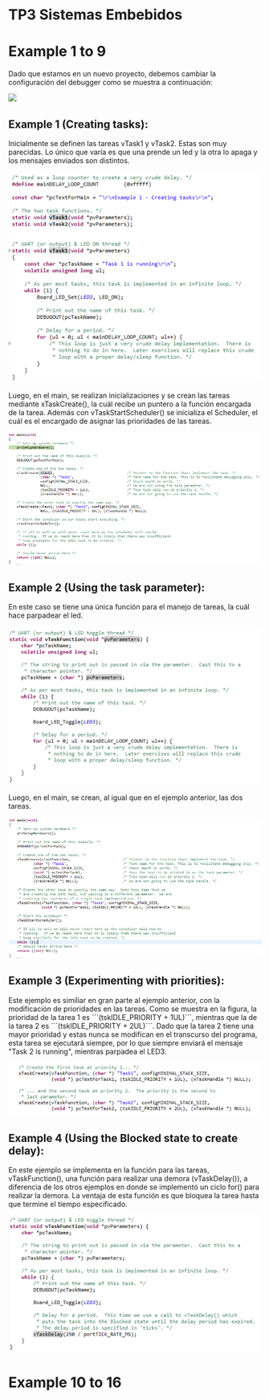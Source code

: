 # TP3 Sistemas Embebidos

# Example 1 to 9

Dado que estamos en un nuevo proyecto, debemos cambiar la configuración del debugger como se muestra a continuación:

![](https://github.com/elmatus/TP2_sistemas_embebidos/blob/master/images/debugger.PNG)

## Example 1 (Creating tasks):

Inicialmente se definen las tareas vTask1 y vTask2. Estas son muy parecidas. Lo único que varía es que una prende un led y la otra lo apaga y los mensajes enviados son distintos. 

![](https://github.com/elmatus/TP3_sistemas_embebidos/blob/master/images/example1_task_config.PNG)

Luego, en el main, se realizan inicializaciones y se crean las tareas mediante xTaskCreate(), la cuál recibe un puntero a la función encargada de la tarea. Además con vTaskStartScheduler() se inicializa el Scheduler, el cuál es el encargado de asignar las prioridades de las tareas. 

![](https://github.com/elmatus/TP3_sistemas_embebidos/blob/master/images/example1_main.PNG)

## Example 2 (Using the task parameter):

En este caso se tiene una única función para el manejo de tareas, la cuál hace parpadear el led. 

![](https://github.com/elmatus/TP3_sistemas_embebidos/blob/master/images/example2_task.PNG)

Luego, en el main, se crean, al igual que en el ejemplo anterior, las dos tareas.

![](https://github.com/elmatus/TP3_sistemas_embebidos/blob/master/images/example2_main.PNG)

## Example 3 (Experimenting with priorities):

Este ejemplo es similiar en gran parte al ejemplo anterior, con la modificación de prioridades en las tareas. Como se muestra en la figura, la prioridad de la tarea 1 es ´´´(tskIDLE_PRIORITY + 1UL)´´´, mientras que la de la tarea 2 es ´´´(tskIDLE_PRIORITY + 2UL)´´´. Dado que la tarea 2 tiene una mayor prioridad y estas nunca se modifican en el transcurso del programa, esta tarea se ejecutará siempre, por lo que siempre enviará el mensaje "Task 2 is running", mientras parpadea el LED3. 

![](https://github.com/elmatus/TP3_sistemas_embebidos/blob/master/images/example3_vTaskCreate.PNG)

## Example 4 (Using the Blocked state to create delay):

En este ejemplo se implementa en la función para las tareas, vTaskFunction(), una función para realizar una demora (vTaskDelay()), a diferencia de los otros ejemplos en donde se implementó un ciclo for() para realizar la demora. La ventaja de esta función es que bloquea la tarea hasta que termine el tiempo especificado. 

![](https://github.com/elmatus/TP3_sistemas_embebidos/blob/master/images/example4_vTaskFunction.PNG)

# Example 10 to 16
